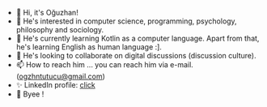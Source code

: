 - 🤝 Hi, it's Oğuzhan!
- 👀 He's interested in computer science, programming, psychology, philosophy and sociology. 
- 🌱 He's currently learning Kotlin as a computer language. Apart from that, he's learning English as human language :]. 
- 💞️ He's looking to collaborate on digital discussions (discussion culture).
- 📫 How to reach him ... you can reach him via e-mail. (ogzhntutucu@gmail.com)
- ✨ LinkedIn profile: [click](https://www.linkedin.com/in/ogzhntutucu)
- 👋 Byee !

<!---
thwisse/thwisse is a ✨ special ✨ repository because its `README.md` (this file) appears on your GitHub profile.
You can click the Preview link to take a look at your changes.
--->
